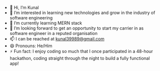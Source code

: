 - 👋 Hi, I’m Kunal
- 👀 I’m interested in learning new technologies and grow in the industry of software engineering 
- 🌱 I’m currently learning MERN stack
- 💞️ I’m looking forward to get an opportunity to start my carrier in as software engineer in a reputed organisation
- 📫 I can be reached at kunal39989@gmail.com
- 😄 Pronouns: He/Him
- ⚡ Fun fact: I enjoy coding so much that I once participated in a 48-hour hackathon, coding straight through the night to build a fully functional app!

<!---
Kunal-1419/Kunal-1419 is a ✨ special ✨ repository because its `README.md` (this file) appears on your GitHub profile.
You can click the Preview link to take a look at your changes.
--->
